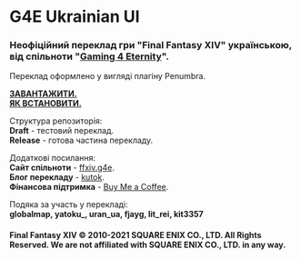 # G4E Ukrainian UI 
### Неофіційний переклад гри "Final Fantasy XIV" українською, від спільноти "[Gaming 4 Eternity](https://gaming4eternity.online)".
Переклад оформлено у вигляді плагіну Penumbra.  

**[ЗАВАНТАЖИТИ.](https://github.com/justscribe/ffxiv_ukrainian/releases)**  
**[ЯК ВСТАНОВИТИ.](https://www.buymeacoffee.com/justscribe/vimanumidi)**  

Структура репозиторія:  
**Draft** - тестовий переклад.  
**Release** - готова частина перекладу.  

Додаткові посилання:    
**Сайт спільноти** - [ffxiv.g4e](https://ffxiv.gaming4eternity.online).  
**Блог перекладу** - [kutok](https://kutok.io/g4e_ffxiv_ukrainian).  
**Фінансова підтримка** - [Buy Me a Coffee](https://www.buymeacoffee.com/justscribe/membership).  

Подяка за участь у перекладі:  
**globalmap, yatoku_, uran_ua, fjayg, lit_rei, kit3357**

#### Final Fantasy XIV © 2010-2021 SQUARE ENIX CO., LTD. All Rights Reserved. We are not affiliated with SQUARE ENIX CO., LTD. in any way.
